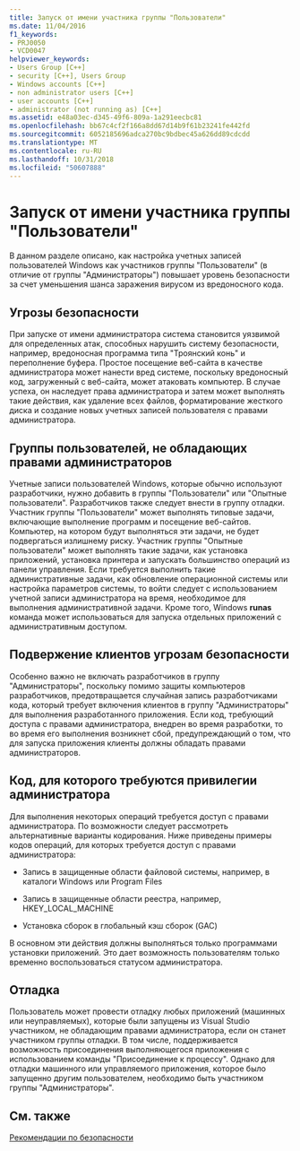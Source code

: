 ```yaml
---
title: Запуск от имени участника группы "Пользователи"
ms.date: 11/04/2016
f1_keywords:
- PRJ0050
- VCD0047
helpviewer_keywords:
- Users Group [C++]
- security [C++], Users Group
- Windows accounts [C++]
- non administrator users [C++]
- user accounts [C++]
- administrator (not running as) [C++]
ms.assetid: e48a03ec-d345-49f6-809a-1a291eecbc81
ms.openlocfilehash: bb67c4cf2f166a8dd67d14b9f61b23241fe442fd
ms.sourcegitcommit: 6052185696adca270bc9bdbec45a626dd89cdcdd
ms.translationtype: MT
ms.contentlocale: ru-RU
ms.lasthandoff: 10/31/2018
ms.locfileid: "50607888"
---
```

# <a name="running-as-a-member-of-the-users-group"></a>Запуск от имени участника группы "Пользователи"

В данном разделе описано, как настройка учетных записей пользователей Windows как участников группы "Пользователи" (в отличие от группы "Администраторы") повышает уровень безопасности за счет уменьшения шанса заражения вирусом из вредоносного кода.

## <a name="security-risks"></a>Угрозы безопасности

При запуске от имени администратора система становится уязвимой для определенных атак, способных нарушить систему безопасности, например, вредоносная программа типа "Троянский конь" и переполнение буфера. Простое посещение веб-сайта в качестве администратора может нанести вред системе, поскольку вредоносный код, загруженный с веб-сайта, может атаковать компьютер. В случае успеха, он наследует права администратора и затем может выполнять такие действия, как удаление всех файлов, форматирование жесткого диска и создание новых учетных записей пользователя с правами администратора.

## <a name="non-administrator-user-groups"></a>Группы пользователей, не обладающих правами администраторов

Учетные записи пользователей Windows, которые обычно используют разработчики, нужно добавить в группы "Пользователи" или "Опытные пользователи". Разработчиков также следует внести в группу отладки. Участник группы "Пользователи" может выполнять типовые задачи, включающие выполнение программ и посещение веб-сайтов. Компьютер, на котором будут выполняться эти задачи, не будет подвергаться излишнему риску. Участник группы "Опытные пользователи" может выполнять такие задачи, как установка приложений, установка принтера и запускать большинство операций из панели управления. Если требуется выполнить такие административные задачи, как обновление операционной системы или настройка параметров системы, то войти следует с использованием учетной записи администратора на время, необходимое для выполнения административной задачи. Кроме того, Windows **runas** команда может использоваться для запуска отдельных приложений с административным доступом.

## <a name="exposing-customers-to-security-risks"></a>Подвержение клиентов угрозам безопасности

Особенно важно не включать разработчиков в группу "Администраторы", поскольку помимо защиты компьютеров разработчиков, предотвращается случайная запись разработчиками кода, который требует включения клиентов в группу "Администраторы" для выполнения разработанного приложения. Если код, требующий доступа с правами администратора, внедрен во время разработки, то во время его выполнения возникнет сбой, предупреждающий о том, что для запуска приложения клиенты должны обладать правами администраторов.

## <a name="code-that-requires-administrator-privileges"></a>Код, для которого требуются привилегии администратора

Для выполнения некоторых операций требуется доступ с правами администратора. По возможности следует рассмотреть альтернативные варианты кодирования. Ниже приведены примеры кодов операций, для которых требуется доступ с правами администратора:

- Запись в защищенные области файловой системы, например, в каталоги Windows или Program Files

- Запись в защищенные области реестра, например, HKEY_LOCAL_MACHINE

- Установка сборок в глобальный кэш сборок (GAC)

В основном эти действия должны выполняться только программами установки приложений. Это дает возможность пользователям только временно воспользоваться статусом администратора.

## <a name="debugging"></a>Отладка

Пользователь может провести отладку любых приложений (машинных или неуправляемых), которые были запущены из Visual Studio участником, не обладающим правами администратора, если он станет участником группы отладки. В том числе, поддерживается возможность присоединения выполняющегося приложения с использованием команды "Присоединение к процессу". Однако для отладки машинного или управляемого приложения, которое было запущенно другим пользователем, необходимо быть участником группы "Администраторы".

## <a name="see-also"></a>См. также

[Рекомендации по безопасности](security-best-practices-for-cpp.md)